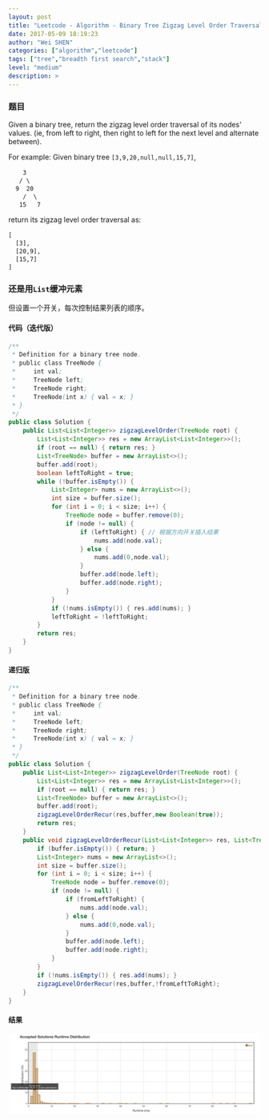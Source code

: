 ```yaml
---
layout: post
title: "Leetcode - Algorithm - Binary Tree Zigzag Level Order Traversal "
date: 2017-05-09 18:19:23
author: "Wei SHEN"
categories: ["algorithm","leetcode"]
tags: ["tree","breadth first search","stack"]
level: "medium"
description: >
---
```


### 题目
Given a binary tree, return the zigzag level order traversal of its nodes' values. (ie, from left to right, then right to left for the next level and alternate between).

For example:
Given binary tree `[3,9,20,null,null,15,7]`,
```
    3
   / \
  9  20
    /  \
   15   7
```
return its zigzag level order traversal as:
```
[
  [3],
  [20,9],
  [15,7]
]
```

### 还是用`List`缓冲元素
但设置一个开关，每次控制结果列表的顺序。

#### 代码（迭代版）
```java
/**
 * Definition for a binary tree node.
 * public class TreeNode {
 *     int val;
 *     TreeNode left;
 *     TreeNode right;
 *     TreeNode(int x) { val = x; }
 * }
 */
public class Solution {
    public List<List<Integer>> zigzagLevelOrder(TreeNode root) {
        List<List<Integer>> res = new ArrayList<List<Integer>>();
        if (root == null) { return res; }
        List<TreeNode> buffer = new ArrayList<>();
        buffer.add(root);
        boolean leftToRight = true;
        while (!buffer.isEmpty()) {
            List<Integer> nums = new ArrayList<>();
            int size = buffer.size();
            for (int i = 0; i < size; i++) {
                TreeNode node = buffer.remove(0);
                if (node != null) {
                    if (leftToRight) { // 根据方向开关插入结果
                        nums.add(node.val);
                    } else {
                        nums.add(0,node.val);
                    }
                    buffer.add(node.left);
                    buffer.add(node.right);
                }
            }
            if (!nums.isEmpty()) { res.add(nums); }
            leftToRight = !leftToRight;
        }
        return res;
    }
}
```

#### 递归版
```java
/**
 * Definition for a binary tree node.
 * public class TreeNode {
 *     int val;
 *     TreeNode left;
 *     TreeNode right;
 *     TreeNode(int x) { val = x; }
 * }
 */
public class Solution {
    public List<List<Integer>> zigzagLevelOrder(TreeNode root) {
        List<List<Integer>> res = new ArrayList<List<Integer>>();
        if (root == null) { return res; }
        List<TreeNode> buffer = new ArrayList<>();
        buffer.add(root);
        zigzagLevelOrderRecur(res,buffer,new Boolean(true));
        return res;
    }
    public void zigzagLevelOrderRecur(List<List<Integer>> res, List<TreeNode> buffer, boolean fromLeftToRight) {
        if (buffer.isEmpty()) { return; }
        List<Integer> nums = new ArrayList<>();
        int size = buffer.size();
        for (int i = 0; i < size; i++) {
            TreeNode node = buffer.remove(0);
            if (node != null) {
                if (fromLeftToRight) {
                    nums.add(node.val);
                } else {
                    nums.add(0,node.val);
                }
                buffer.add(node.left);
                buffer.add(node.right);
            }
        }
        if (!nums.isEmpty()) { res.add(nums); }
        zigzagLevelOrderRecur(res,buffer,!fromLeftToRight);
    }
}
```

#### 结果
![binary-tree-zigzag-level-order-traversal-1](/images/leetcode/binary-tree-zigzag-level-order-traversal-1.png)
